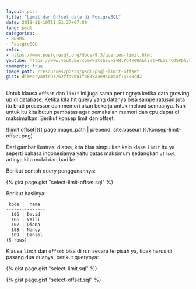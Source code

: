 ```yaml
---
layout: post
title: "Limit dan Offset data di PostgreSQL"
date: 2018-11-10T11:51:27+07:00
lang: psql
categories:
- RDBMS
- PostgreSQL
refs: 
- https://www.postgresql.org/docs/9.3/queries-limit.html
youtube: https://www.youtube.com/watch?v=2vHlPb47eUA&list=PLV1-tdmPblvypZXSk2GC932nludT345xk&index=10
comments: true
image_path: /resources/posts/psql/psql-limit-offset
gist: dimMaryanto93/62ffa0d81f3835a4e9401baf14590cd2
---
```


Untuk klausa `offset` dan `limit` ini juga sama pentingnya ketika data growing up di database. Ketika kita hit query yang datanya bisa sampe ratusan juta itu brati processor dan memori akan bekerja untuk meload semuanya. Nah untuk itu kita butuh pembatas agar pemakaian memori dan cpu dapat di maksimalkan. Berikut konsep limit dan offset:

![limit offset]({{ page.image_path | prepend: site.baseurl }}/konsep-limit-offset.png)

Dari gambar ilustrasi diatas, kita bisa simpulkan kalo klasa `limit` itu ya seperti bahasa indonesianya yaitu batas maksimum sedangkan `offset` artinya kita mulai dari bari ke.

Berikut contoh query penggunannya:

{% gist page.gist "select-limit-offset.sql" %}

Berikut hasilnya:

```postgresql-console
 kode |  nama  
------+--------
  105 | David
  106 | Valli
  107 | Diana
  108 | Nancy
  109 | Daniel
(5 rows)
```

Klausa `limit` dan `offset` bisa di run secara terpisah ya, tidak harus di pasang dua duanya, berikut querynya:

{% gist page.gist "select-limit.sql" %}


{% gist page.gist "select-offset.sql" %}

